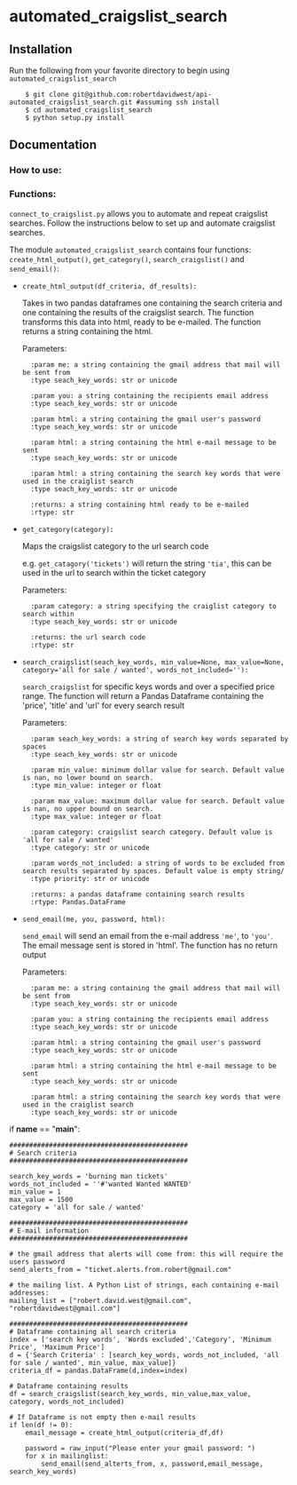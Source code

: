 automated\_craigslist\_search
===========================

## Installation 

Run the following from your favorite directory to begin using `automated_craigslist_search`

		$ git clone git@github.com:robertdavidwest/api-automated_craigslist_search.git #assuming ssh install
		$ cd automated_craigslist_search
		$ python setup.py install

## Documentation

### How to use:

### Functions: 

`connect_to_craigslist.py` allows you to automate and repeat craigslist searches. Follow the instructions below to set up and automate craigslist searches.

The module `automated_craigslist_search` contains four functions: `create_html_output()`, `get_category()`, `search_craigslist()` and `send_email()`:

* `create_html_output(df_criteria, df_results):`

	Takes in two pandas dataframes one containing the search criteria and one containing the results of the craigslist search. The function transforms this data into html, ready to be e-mailed. The function returns a string containing the html. 
	
	Parameters:
     
    	:param me: a string containing the gmail address that mail will be sent from
 	    :type seach_key_words: str or unicode
    
	    :param you: a string containing the recipients email address
	    :type seach_key_words: str or unicode
    
  	  	:param html: a string containing the gmail user's password
 	    :type seach_key_words: str or unicode
    
 	    :param html: a string containing the html e-mail message to be sent
	    :type seach_key_words: str or unicode
    
	    :param html: a string containing the search key words that were used in the craiglist search
	    :type seach_key_words: str or unicode
    
   	 	:returns: a string containing html ready to be e-mailed
	    :rtype: str
    
* `get_category(category):`

    Maps the craigslist category to the url search code

	e.g.  `get_catagory('tickets')` will return the string 
	`'tia'`, this can be used in the url to search within the ticket category
	
	Parameters:
	
    	:param category: a string specifying the craiglist category to search within
	    :type seach_key_words: str or unicode

    	:returns: the url search code
    	:rtype: str

* `search_craigslist(seach_key_words, min_value=None, max_value=None, category='all for sale / wanted', words_not_included=''):`

    `search_craigslist` for specific keys words and over a specified price 
    range. The function will return a Pandas Dataframe containing the 'price',
    'title' and 'url' for every search result

	Parameters:
	
    	:param seach_key_words: a string of search key words separated by spaces
	    :type seach_key_words: str or unicode

    	:param min_value: minimum dollar value for search. Default value is nan, no lower bound on search.
   	 	:type min_value: integer or float

    	:param max_value: maximum dollar value for search. Default value is nan, no upper bound on search.
    	:type max_value: integer or float

    	:param category: craigslist search category. Default value is 'all for sale / wanted'
    	:type category: str or unicode

   		:param words_not_included: a string of words to be excluded from search results separated by spaces. Default value is empty string/
    	:type priority: str or unicode
    
    	:returns: a pandas dataframe containing search results
    	:rtype: Pandas.DataFrame
    
* `send_email(me, you, password, html):`

    `send_email` will send an email from the e-mail address `'me'`, to `'you'`. The email message sent is stored in 'html'. The function has no return output 
     
    Parameters:
     
    	:param me: a string containing the gmail address that mail will be sent from
	    :type seach_key_words: str or unicode

    	:param you: a string containing the recipients email address
   		:type seach_key_words: str or unicode

    	:param html: a string containing the gmail user's password
    	:type seach_key_words: str or unicode

	    :param html: a string containing the html e-mail message to be sent
    	:type seach_key_words: str or unicode

	    :param html: a string containing the search key words that were used in the craiglist search
    	:type seach_key_words: str or unicode

    
                                      
if __name__ == "__main__":    
    
    #############################################
    # Search criteria
    #############################################
    
    search_key_words = 'burning man tickets'
    words_not_included = ''#'wanted Wanted WANTED'
    min_value = 1
    max_value = 1500
    category = 'all for sale / wanted'
 
    #############################################
    # E-mail information
    #############################################
     
    # the gmail address that alerts will come from: this will require the users password
    send_alerts_from = "ticket.alerts.from.robert@gmail.com"
     
    # the mailing list. A Python List of strings, each containing e-mail addresses:
    mailing_list = ["robert.david.west@gmail.com", "robertdavidwest@gmail.com"]
     
    ############################################# 
    # Dataframe containing all search criteria
    index = ['search key words', 'Words excluded','Category', 'Minimum Price', 'Maximum Price']
    d = {'Search Criteria' : [search_key_words, words_not_included, 'all for sale / wanted', min_value, max_value]}
    criteria_df = pandas.DataFrame(d,index=index)
     
    # Dataframe containing results
    df = search_craigslist(search_key_words, min_value,max_value, category, words_not_included)
    
    # If Dataframe is not empty then e-mail results
    if len(df != 0):
        email_message = create_html_output(criteria_df,df)
 
        password = raw_input("Please enter your gmail password: ")
        for x in mailinglist:
            send_email(send_alterts_from, x, password,email_message, search_key_words)
    

    
    
    